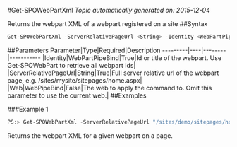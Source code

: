 #Get-SPOWebPartXml
*Topic automatically generated on: 2015-12-04*

Returns the webpart XML of a webpart registered on a site
##Syntax
```powershell
Get-SPOWebPartXml -ServerRelativePageUrl <String> -Identity <WebPartPipeBind> [-Web <WebPipeBind>]
```


##Parameters
Parameter|Type|Required|Description
---------|----|--------|-----------
|Identity|WebPartPipeBind|True|Id or title of the webpart. Use Get-SPOWebPart to retrieve all webpart Ids|
|ServerRelativePageUrl|String|True|Full server relative url of the webpart page, e.g. /sites/mysite/sitepages/home.aspx|
|Web|WebPipeBind|False|The web to apply the command to. Omit this parameter to use the current web.|
##Examples

###Example 1
```powershell
PS:> Get-SPOWebPartXml -ServerRelativePageUrl "/sites/demo/sitepages/home.aspx" -Identity a2875399-d6ff-43a0-96da-be6ae5875f82
```
Returns the webpart XML for a given webpart on a page.
